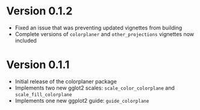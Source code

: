 # Version 0.1.2
* Fixed an issue that was preventing updated vignettes from building
* Complete versions of `colorplaner` and `other_projections` vignettes 
now included

# Version 0.1.1
* Initial release of the colorplaner package
* Implements two new gglot2 scales: `scale_color_colorplane` and 
`scale_fill_colorplane`
* Implements one new ggplot2 guide: `guide_colorplane`

